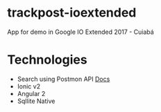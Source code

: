 # trackpost-ioextended
App for demo in Google IO Extended 2017 - Cuiabá

# Technologies
- Search using Postmon API [Docs](http://postmon.com.br/)
- Ionic v2
- Angular 2
- Sqllite Native
